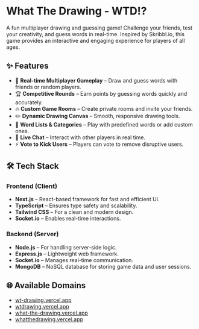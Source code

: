 # **What The Drawing - WTD⁉️**
A fun multiplayer drawing and guessing game! Challenge your friends, test your creativity, and guess words in real-time. Inspired by Skribbl.io, this game provides an interactive and engaging experience for players of all ages.


## ✨ Features
- 🎨 **Real-time Multiplayer Gameplay** – Draw and guess words with friends or random players.  
- 🏆 **Competitive Rounds** – Earn points by guessing words quickly and accurately.  
- 🔥 **Custom Game Rooms** – Create private rooms and invite your friends.  
- ✏️ **Dynamic Drawing Canvas** – Smooth, responsive drawing tools.  
- 📝 **Word Lists & Categories** – Play with predefined words or add custom ones.  
- 💬 **Live Chat** – Interact with other players in real time.  
- ⚡ **Vote to Kick Users** – Players can vote to remove disruptive users.  


## 🛠 Tech Stack 
### Frontend (Client)  
- **Next.js** – React-based framework for fast and efficient UI.  
- **TypeScript** – Ensures type safety and scalability.  
- **Tailwind CSS** – For a clean and modern design.  
- **Socket.io** – Enables real-time interactions.  

### Backend (Server)  
- **Node.js** – For handling server-side logic.  
- **Express.js** – Lightweight web framework.  
- **Socket.io** – Manages real-time communication.  
- **MongoDB** – NoSQL database for storing game data and user sessions.  


## 🌐 Available Domains
- [wt-drawing.vercel.app](https://wt-drawing.vercel.app)
- [wtdrawing.vercel.app](https://wtdrawing.vercel.app)
- [what-the-drawing.vercel.app](https://what-the-drawing.vercel.app)
- [whatthedrawing.vercel.app](https://whatthedrawing.vercel.app)